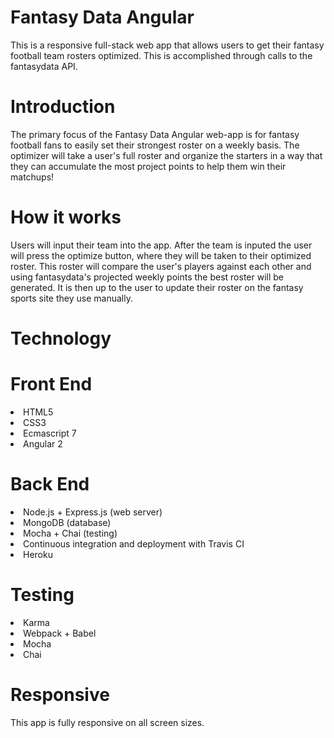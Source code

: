 # Fantasy Data Angular 
This is a responsive full-stack web app that allows users to get their fantasy football team rosters optimized. This is accomplished through calls to the fantasydata API. 

# Introduction 
The primary focus of the Fantasy Data Angular web-app is for fantasy football fans to easily set their strongest roster on a weekly basis. The optimizer will take a user's full roster and organize the starters in a way that they can accumulate the most project points to help them win their matchups!

# How it works 
Users will input their team into the app. After the team is inputed the user will press the optimize button, where they will be taken to their optimized roster. This roster will compare the user's players against each other and using fantasydata's projected weekly points the best roster will be generated. It is then up to the user to update their roster on the fantasy sports site they use manually. 

# Technology 
# Front End
<li>HTML5</li>
<li>CSS3</li>
<li>Ecmascript 7</li>
<li>Angular 2</li>

# Back End
<li>Node.js + Express.js (web server)</li>
<li>MongoDB (database)</li>
<li>Mocha + Chai (testing)</li>
<li>Continuous integration and deployment with Travis CI</li>
<li>Heroku</li>

# Testing
<li>Karma</li>
<li>Webpack + Babel</li>
<li>Mocha</li>
<li>Chai</li>

# Responsive
This app is fully responsive on all screen sizes. 
